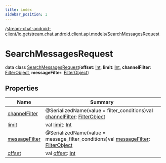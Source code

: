 ```yaml
---
title: index
sidebar_position: 1
---
```

/[stream-chat-android-client](../../index.md)/[io.getstream.chat.android.client.api.models](../index.md)/[SearchMessagesRequest](index.md)  
  
  
  
# SearchMessagesRequest  
data class [SearchMessagesRequest](index.md)(**offset**: [Int](https://kotlinlang.org/api/latest/jvm/stdlib/kotlin/-int/index.html), **limit**: [Int](https://kotlinlang.org/api/latest/jvm/stdlib/kotlin/-int/index.html), **channelFilter**: [FilterObject](../FilterObject/index.md), **messageFilter**: [FilterObject](../FilterObject/index.md))  
  
## Properties  
  
|  Name |  Summary | 
|---|---|
| <a name="io.getstream.chat.android.client.api.models/SearchMessagesRequest/channelFilter/#/PointingToDeclaration/"></a>[channelFilter](channelFilter.md)| <a name="io.getstream.chat.android.client.api.models/SearchMessagesRequest/channelFilter/#/PointingToDeclaration/"></a>@SerializedName(value = filter_conditions)val [channelFilter](channelFilter.md): [FilterObject](../FilterObject/index.md)|
| <a name="io.getstream.chat.android.client.api.models/SearchMessagesRequest/limit/#/PointingToDeclaration/"></a>[limit](limit.md)| <a name="io.getstream.chat.android.client.api.models/SearchMessagesRequest/limit/#/PointingToDeclaration/"></a>val [limit](limit.md): [Int](https://kotlinlang.org/api/latest/jvm/stdlib/kotlin/-int/index.html)|
| <a name="io.getstream.chat.android.client.api.models/SearchMessagesRequest/messageFilter/#/PointingToDeclaration/"></a>[messageFilter](messageFilter.md)| <a name="io.getstream.chat.android.client.api.models/SearchMessagesRequest/messageFilter/#/PointingToDeclaration/"></a>@SerializedName(value = message_filter_conditions)val [messageFilter](messageFilter.md): [FilterObject](../FilterObject/index.md)|
| <a name="io.getstream.chat.android.client.api.models/SearchMessagesRequest/offset/#/PointingToDeclaration/"></a>[offset](offset.md)| <a name="io.getstream.chat.android.client.api.models/SearchMessagesRequest/offset/#/PointingToDeclaration/"></a>val [offset](offset.md): [Int](https://kotlinlang.org/api/latest/jvm/stdlib/kotlin/-int/index.html)|

